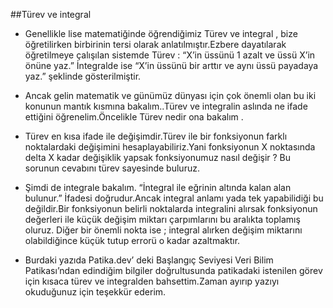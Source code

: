 ##Türev ve integral 

- Genellikle lise matematiğinde öğrendiğimiz Türev ve integral , bize öğretilirken birbirinin tersi olarak anlatılmıştır.Ezbere dayatılarak öğretilmeye çalışılan sistemde Türev : “X’in üssünü 1 azalt ve üssü X’in önüne yaz.” İntegralde ise “X’in üssünü bir arttır ve aynı üssü payadaya yaz.”  şeklinde gösterilmiştir. 

- Ancak gelin matematik ve günümüz dünyası için çok önemli olan bu iki konunun mantık kısmına bakalım..Türev ve integralin aslında ne ifade ettiğini öğrenelim.Öncelikle Türev nedir ona bakalım .

 - Türev en kısa ifade ile değişimdir.Türev ile bir fonksiyonun farklı noktalardaki değişimini hesaplayabiliriz.Yani fonksiyonun X noktasında delta X kadar değişiklik yapsak fonksiyonumuz nasıl değişir ? Bu sorunun cevabını türev sayesinde buluruz.

- Şimdi de integrale bakalım. “İntegral ile eğrinin altında kalan alan bulunur.” İfadesi doğrudur.Ancak integral anlamı yada tek yapabilidiği bu değildir.Bir fonksiyonun belirli noktalarda integralini alırsak fonksiyonun değerleri ile küçük değişim miktarı çarpımlarını bu aralıkta toplamış oluruz. Diğer bir önemli nokta ise ; integral alırken değişim miktarını olabildiğince küçük tutup errorü o kadar azaltmaktır.

- Burdaki yazıda Patika.dev’ deki Başlangıç Seviyesi Veri Bilim Patikası’ndan edindiğim bilgiler doğrultusunda patikadaki istenilen görev için kısaca türev ve integralden bahsettim.Zaman ayırıp yazıyı okuduğunuz için teşekkür ederim.